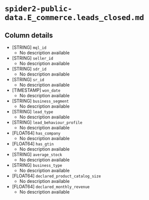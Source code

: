 # `spider2-public-data.E_commerce.leads_closed.md`

## Column details

* [STRING]    `mql_id`
  - No description available
* [STRING]    `seller_id`
  - No description available
* [STRING]    `sdr_id`
  - No description available
* [STRING]    `sr_id`
  - No description available
* [TIMESTAMP]    `won_date`
  - No description available
* [STRING]    `business_segment`
  - No description available
* [STRING]    `lead_type`
  - No description available
* [STRING]    `lead_behaviour_profile`
  - No description available
* [FLOAT64]    `has_company`
  - No description available
* [FLOAT64]    `has_gtin`
  - No description available
* [STRING]    `average_stock`
  - No description available
* [STRING]    `business_type`
  - No description available
* [FLOAT64]    `declared_product_catalog_size`
  - No description available
* [FLOAT64]    `declared_monthly_revenue`
  - No description available

